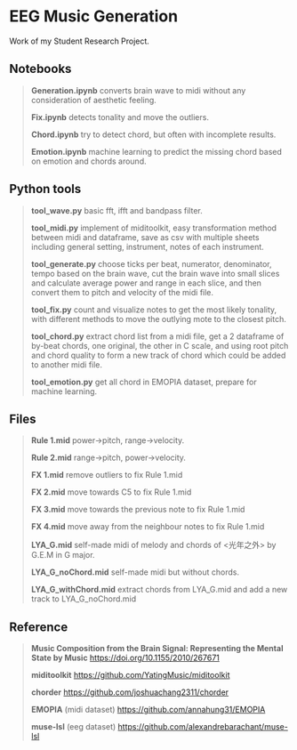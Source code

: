 # EEG Music Generation

Work of my Student Research Project.

## Notebooks

>**Generation.ipynb** converts brain wave to midi without any consideration of aesthetic feeling.
>
>**Fix.ipynb** detects tonality and move the outliers.
>
>**Chord.ipynb** try to detect chord, but often with incomplete results.
>
>**Emotion.ipynb** machine learning to predict the missing chord based on emotion and chords around.

##

## Python tools

>**tool_wave.py** basic fft, ifft and bandpass filter.
>
>**tool_midi.py** implement of miditoolkit, easy transformation method between midi and dataframe, save as csv with multiple sheets including general setting, instrument, notes of each instrument.
>
>**tool_generate.py** choose ticks per beat, numerator, denominator, tempo based on the brain wave, cut the brain wave into small slices and calculate average power and range in each slice, and then convert them to pitch and velocity of the midi file. 
>
>**tool_fix.py** count and visualize notes to get the most likely tonality, with different methods to move the outlying mote to the closest pitch.
>
>**tool_chord.py** extract chord list from a midi file, get a 2 dataframe of by-beat chords, one original, the other in C scale, and using root pitch and chord quality to form a new track of chord which could be added to another midi file.
>
>**tool_emotion.py** get all chord in EMOPIA dataset, prepare for machine learning.

##

## Files

>**Rule 1.mid** power->pitch, range->velocity.
>
>**Rule 2.mid** range->pitch, power->velocity.
>
>**FX 1.mid** remove outliers to fix Rule 1.mid
>
>**FX 2.mid** move towards C5 to fix Rule 1.mid
>
>**FX 3.mid** move towards the previous note to fix Rule 1.mid
>
>**FX 4.mid** move away from the neighbour notes to fix Rule 1.mid
>
>**LYA_G.mid** self-made midi of melody and chords of <光年之外> by G.E.M in G major.
>
>**LYA_G_noChord.mid** self-made midi but without chords.
>
>**LYA_G_withChord.mid** extract chords from LYA_G.mid and add a new track to LYA_G_noChord.mid

##

## Reference

>**Music Composition from the Brain Signal: Representing the Mental State by Music** https://doi.org/10.1155/2010/267671
>
>**miditoolkit** https://github.com/YatingMusic/miditoolkit
>
>**chorder** https://github.com/joshuachang2311/chorder
>
>**EMOPIA** (midi dataset) https://github.com/annahung31/EMOPIA
>
>**muse-lsl** (eeg dataset) https://github.com/alexandrebarachant/muse-lsl
